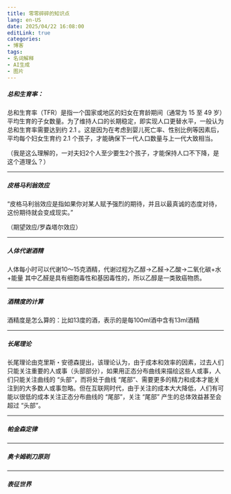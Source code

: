 ```yaml
---
title: 零零碎碎的知识点
lang: en-US
date: 2025/04/22 16:08:00
editLink: true
categories: 
- 博客
tags: 
- 名词解释
- AI生成
- 图片
---
```


##### 总和生育率：
总和生育率（TFR）是指一个国家或地区的妇女在育龄期间（通常为 15 至 49 岁）平均生育的子女数量。为了维持人口的长期稳定，即实现人口更替水平，一般认为总和生育率需要达到约 2.1 。这是因为在考虑到婴儿死亡率、性别比例等因素后，平均每个妇女生育约 2.1 个孩子，才能确保下一代人口数量与上一代大致相当。

（我是这么理解的，一对夫妇2个人至少要生2个孩子，才能保持人口不下降，是这个道理么？）

-----------------------------

##### 皮格马利翁效应

“皮格马利翁效应是指如果你对某人赋予强烈的期待，并且以最真诚的态度对待，这份期待就会变成现实。”

（期望效应/罗森塔尔效应）

-----------------------------

##### 人体代谢酒精

人体每小时可以代谢10～15克酒精，代谢过程为乙醇->乙醛->乙酸->二氧化碳+水+能量
其中乙醛是具有细胞毒性和基因毒性的，所以乙醇是一类致癌物质。

-----------------------------

##### 酒精度的计算

酒精度是怎么算的：比如13度的酒，表示的是每100ml酒中含有13ml酒精

-----------------------------

##### 长尾理论

长尾理论由克里斯・安德森提出，该理论认为，由于成本和效率的因素，过去人们只能关注重要的人或事（头部部分），如果用正态分布曲线来描绘这些人或事，人们只能关注曲线的 “头部”，而将处于曲线 “尾部”、需要更多的精力和成本才能关注到的大多数人或事忽略。但在互联网时代，由于关注的成本大大降低，人们有可能以很低的成本关注正态分布曲线的 “尾部”，关注 “尾部” 产生的总体效益甚至会超过 “头部”。


-----------------------------

##### 帕金森定律

<simple-img src="https://gitee.com/zackzhengxy/picGallery/raw/main/imgs/帕金森定律.png"></simple-img>

-----------------------------

##### 奥卡姆剃刀原则

<simple-img src="https://gitee.com/zackzhengxy/picGallery/raw/main/imgs/奥卡姆剃刀原则.png"></simple-img>

-----------------------------

##### 表征世界

<simple-img src="https://gitee.com/zackzhengxy/picGallery/raw/main/imgs/表征世界.png"></simple-img>


